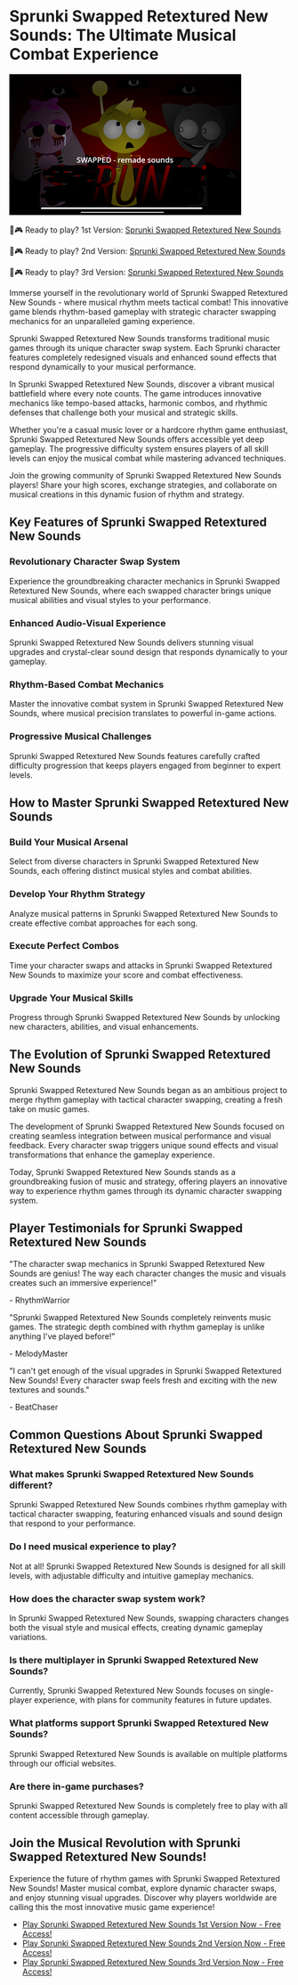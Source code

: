 # Sprunki Swapped Retextured New Sounds: The Ultimate Musical Combat Experience

![Sprunki Swapped Retextured New Sounds](https://raw.githubusercontent.com/sprunkiscrunkly/sprunki-swapped-retextured-new-sounds/refs/heads/main/sprunki-swapped-retextured-new-sounds.png "Sprunki Swapped Retextured New Sounds")

🎵🎮 Ready to play? 1st Version: [Sprunki Swapped Retextured New Sounds](https://sprunksters.com/sprunki-swapped-retextured-new-sounds/ "Sprunki Swapped Retextured New Sounds")

🎵🎮 Ready to play? 2nd Version: [Sprunki Swapped Retextured New Sounds](https://sprunkiscrunkly.com/sprunki-swapped-retextured-new-sounds/ "Sprunki Swapped Retextured New Sounds")

🎵🎮 Ready to play? 3rd Version: [Sprunki Swapped Retextured New Sounds](https://sprunkipyramixed.com/sprunki-swapped-retextured-new-sounds/ "Sprunki Swapped Retextured New Sounds")

Immerse yourself in the revolutionary world of Sprunki Swapped Retextured New Sounds - where musical rhythm meets tactical combat! This innovative game blends rhythm-based gameplay with strategic character swapping mechanics for an unparalleled gaming experience.

Sprunki Swapped Retextured New Sounds transforms traditional music games through its unique character swap system. Each Sprunki character features completely redesigned visuals and enhanced sound effects that respond dynamically to your musical performance.

In Sprunki Swapped Retextured New Sounds, discover a vibrant musical battlefield where every note counts. The game introduces innovative mechanics like tempo-based attacks, harmonic combos, and rhythmic defenses that challenge both your musical and strategic skills.

Whether you're a casual music lover or a hardcore rhythm game enthusiast, Sprunki Swapped Retextured New Sounds offers accessible yet deep gameplay. The progressive difficulty system ensures players of all skill levels can enjoy the musical combat while mastering advanced techniques.

Join the growing community of Sprunki Swapped Retextured New Sounds players! Share your high scores, exchange strategies, and collaborate on musical creations in this dynamic fusion of rhythm and strategy.

## Key Features of Sprunki Swapped Retextured New Sounds

### Revolutionary Character Swap System

Experience the groundbreaking character mechanics in Sprunki Swapped Retextured New Sounds, where each swapped character brings unique musical abilities and visual styles to your performance.

### Enhanced Audio-Visual Experience

Sprunki Swapped Retextured New Sounds delivers stunning visual upgrades and crystal-clear sound design that responds dynamically to your gameplay.

### Rhythm-Based Combat Mechanics

Master the innovative combat system in Sprunki Swapped Retextured New Sounds, where musical precision translates to powerful in-game actions.

### Progressive Musical Challenges

Sprunki Swapped Retextured New Sounds features carefully crafted difficulty progression that keeps players engaged from beginner to expert levels.

## How to Master Sprunki Swapped Retextured New Sounds

### Build Your Musical Arsenal

Select from diverse characters in Sprunki Swapped Retextured New Sounds, each offering distinct musical styles and combat abilities.

### Develop Your Rhythm Strategy

Analyze musical patterns in Sprunki Swapped Retextured New Sounds to create effective combat approaches for each song.

### Execute Perfect Combos

Time your character swaps and attacks in Sprunki Swapped Retextured New Sounds to maximize your score and combat effectiveness.

### Upgrade Your Musical Skills

Progress through Sprunki Swapped Retextured New Sounds by unlocking new characters, abilities, and visual enhancements.

## The Evolution of Sprunki Swapped Retextured New Sounds

Sprunki Swapped Retextured New Sounds began as an ambitious project to merge rhythm gameplay with tactical character swapping, creating a fresh take on music games.

The development of Sprunki Swapped Retextured New Sounds focused on creating seamless integration between musical performance and visual feedback. Every character swap triggers unique sound effects and visual transformations that enhance the gameplay experience.

Today, Sprunki Swapped Retextured New Sounds stands as a groundbreaking fusion of music and strategy, offering players an innovative way to experience rhythm games through its dynamic character swapping system.

## Player Testimonials for Sprunki Swapped Retextured New Sounds

"The character swap mechanics in Sprunki Swapped Retextured New Sounds are genius! The way each character changes the music and visuals creates such an immersive experience!"

\- RhythmWarrior

"Sprunki Swapped Retextured New Sounds completely reinvents music games. The strategic depth combined with rhythm gameplay is unlike anything I've played before!"

\- MelodyMaster

"I can't get enough of the visual upgrades in Sprunki Swapped Retextured New Sounds! Every character swap feels fresh and exciting with the new textures and sounds."

\- BeatChaser

## Common Questions About Sprunki Swapped Retextured New Sounds

### What makes Sprunki Swapped Retextured New Sounds different?

Sprunki Swapped Retextured New Sounds combines rhythm gameplay with tactical character swapping, featuring enhanced visuals and sound design that respond to your performance.

### Do I need musical experience to play?

Not at all! Sprunki Swapped Retextured New Sounds is designed for all skill levels, with adjustable difficulty and intuitive gameplay mechanics.

### How does the character swap system work?

In Sprunki Swapped Retextured New Sounds, swapping characters changes both the visual style and musical effects, creating dynamic gameplay variations.

### Is there multiplayer in Sprunki Swapped Retextured New Sounds?

Currently, Sprunki Swapped Retextured New Sounds focuses on single-player experience, with plans for community features in future updates.

### What platforms support Sprunki Swapped Retextured New Sounds?

Sprunki Swapped Retextured New Sounds is available on multiple platforms through our official websites.

### Are there in-game purchases?

Sprunki Swapped Retextured New Sounds is completely free to play with all content accessible through gameplay.

## Join the Musical Revolution with Sprunki Swapped Retextured New Sounds!

Experience the future of rhythm games with Sprunki Swapped Retextured New Sounds! Master musical combat, explore dynamic character swaps, and enjoy stunning visual upgrades. Discover why players worldwide are calling this the most innovative music game experience!

- [Play Sprunki Swapped Retextured New Sounds 1st Version Now - Free Access!](https://sprunksters.com/sprunki-swapped-retextured-new-sounds/)
- [Play Sprunki Swapped Retextured New Sounds 2nd Version Now - Free Access!](https://sprunkiscrunkly.com/sprunki-swapped-retextured-new-sounds/)
- [Play Sprunki Swapped Retextured New Sounds 3rd Version Now - Free Access!](https://sprunkipyramixed.com/sprunki-swapped-retextured-new-sounds/)
